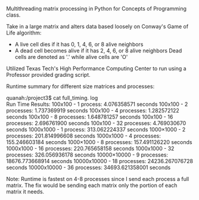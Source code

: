 Multithreading matrix processing in Python for Concepts of Programming class. 

Take in a large matrix and alters data based loosely on Conway's Game of Life algorithm:
- A live cell dies if it has 0, 1, 4, 6, or 8 alive neighbors
- A dead cell becomes alive if it has 2, 4, 6, or 8 alive neighbors
Dead cells are denoted as '.' while alive cells are 'O'

Utilized Texas Tech's High Performance Computing Center to run using a Professor provided grading script. 

Runtime summary for different size matrices and processes:

quanah:/project3$ cat full_timing. log <br/>
Run Time Results:
100x100 - 1 process: 			    4.076358571 seconds
100x100 - 2 processes: 			  1.737369919 seconds
100x100 - 4 processes:			  1.282572122 seconds
100x100 - 8 processes:			  1.648781257 seconds
100x100 - 16 processes:			  2.696761900 seconds
100x100 - 32 processes:			  4.769030670 seconds
1000x1000 - 1 process: 			  313.062224337 seconds
1000×1000 - 2 processes:		  201.814996608 seconds
1000x1000 - 4 processes:		  155.246603184 seconds
1000×1000 - 8 processes:		  157.491126220 seconds
1000x1000 - 16 processes: 		220.765658158 seconds
1000x1000 - 32 processes: 		326.056936178 seconds
10000×10000 - 9 processes:		18676.773668914 seconds
10000x10000 - 18 processes:		24236.267076728 seconds
10000x10000 - 36 processes:		34693.621358001 seconds

Note: Runtime is fastest on 4-8 processes since I send each process a full matrix. The fix would be sending each matrix only the portion of each matrix it needs. 
